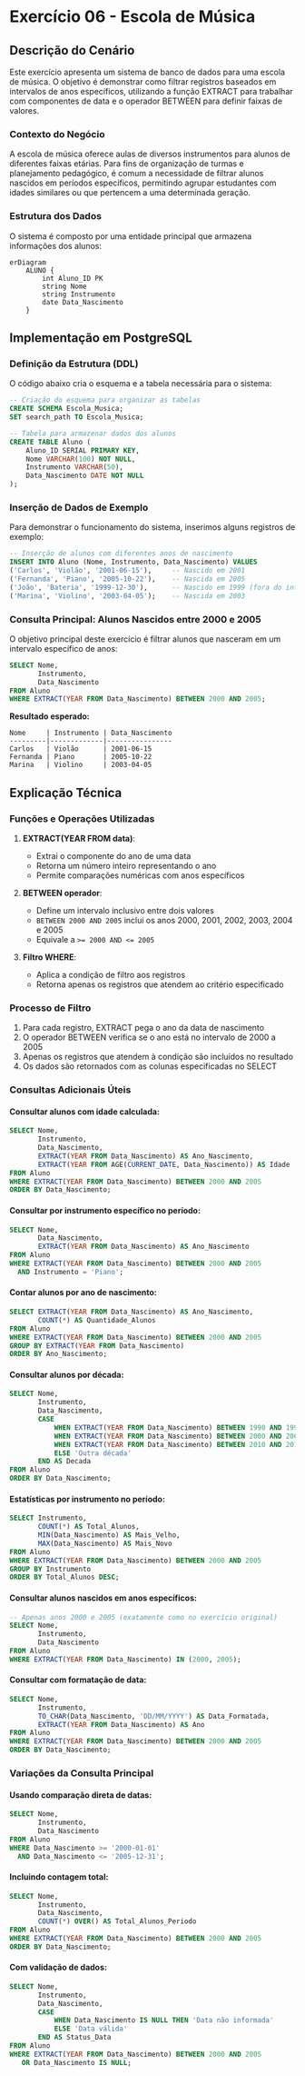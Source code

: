 # Exercício 06 - Escola de Música

## Descrição do Cenário

Este exercício apresenta um sistema de banco de dados para uma escola de música. O objetivo é demonstrar como filtrar registros baseados em intervalos de anos específicos, utilizando a função EXTRACT para trabalhar com componentes de data e o operador BETWEEN para definir faixas de valores.

### Contexto do Negócio

A escola de música oferece aulas de diversos instrumentos para alunos de diferentes faixas etárias. Para fins de organização de turmas e planejamento pedagógico, é comum a necessidade de filtrar alunos nascidos em períodos específicos, permitindo agrupar estudantes com idades similares ou que pertencem a uma determinada geração.

### Estrutura dos Dados

O sistema é composto por uma entidade principal que armazena informações dos alunos:

```mermaid
erDiagram
    ALUNO {
        int Aluno_ID PK
        string Nome
        string Instrumento
        date Data_Nascimento
    }
```

## Implementação em PostgreSQL

### Definição da Estrutura (DDL)

O código abaixo cria o esquema e a tabela necessária para o sistema:

```sql
-- Criação do esquema para organizar as tabelas
CREATE SCHEMA Escola_Musica;
SET search_path TO Escola_Musica;

-- Tabela para armazenar dados dos alunos
CREATE TABLE Aluno (
    Aluno_ID SERIAL PRIMARY KEY,
    Nome VARCHAR(100) NOT NULL,
    Instrumento VARCHAR(50),
    Data_Nascimento DATE NOT NULL
);
```

### Inserção de Dados de Exemplo

Para demonstrar o funcionamento do sistema, inserimos alguns registros de exemplo:

```sql
-- Inserção de alunos com diferentes anos de nascimento
INSERT INTO Aluno (Nome, Instrumento, Data_Nascimento) VALUES
('Carlos', 'Violão', '2001-06-15'),     -- Nascido em 2001
('Fernanda', 'Piano', '2005-10-22'),    -- Nascida em 2005
('João', 'Bateria', '1999-12-30'),      -- Nascido em 1999 (fora do intervalo)
('Marina', 'Violino', '2003-04-05');    -- Nascida em 2003
```

### Consulta Principal: Alunos Nascidos entre 2000 e 2005

O objetivo principal deste exercício é filtrar alunos que nasceram em um intervalo específico de anos:

```sql
SELECT Nome, 
       Instrumento, 
       Data_Nascimento
FROM Aluno
WHERE EXTRACT(YEAR FROM Data_Nascimento) BETWEEN 2000 AND 2005;
```

**Resultado esperado:**
```
Nome     | Instrumento | Data_Nascimento
---------|-------------|----------------
Carlos   | Violão      | 2001-06-15
Fernanda | Piano       | 2005-10-22
Marina   | Violino     | 2003-04-05
```

## Explicação Técnica

### Funções e Operações Utilizadas

1. **EXTRACT(YEAR FROM data)**:
   - Extrai o componente do ano de uma data
   - Retorna um número inteiro representando o ano
   - Permite comparações numéricas com anos específicos

2. **BETWEEN operador**:
   - Define um intervalo inclusivo entre dois valores
   - `BETWEEN 2000 AND 2005` inclui os anos 2000, 2001, 2002, 2003, 2004 e 2005
   - Equivale a `>= 2000 AND <= 2005`

3. **Filtro WHERE**:
   - Aplica a condição de filtro aos registros
   - Retorna apenas os registros que atendem ao critério especificado

### Processo de Filtro

1. Para cada registro, EXTRACT pega o ano da data de nascimento
2. O operador BETWEEN verifica se o ano está no intervalo de 2000 a 2005
3. Apenas os registros que atendem à condição são incluídos no resultado
4. Os dados são retornados com as colunas especificadas no SELECT

### Consultas Adicionais Úteis

#### Consultar alunos com idade calculada:

```sql
SELECT Nome,
       Instrumento,
       Data_Nascimento,
       EXTRACT(YEAR FROM Data_Nascimento) AS Ano_Nascimento,
       EXTRACT(YEAR FROM AGE(CURRENT_DATE, Data_Nascimento)) AS Idade
FROM Aluno
WHERE EXTRACT(YEAR FROM Data_Nascimento) BETWEEN 2000 AND 2005
ORDER BY Data_Nascimento;
```

#### Consultar por instrumento específico no período:

```sql
SELECT Nome,
       Data_Nascimento,
       EXTRACT(YEAR FROM Data_Nascimento) AS Ano_Nascimento
FROM Aluno
WHERE EXTRACT(YEAR FROM Data_Nascimento) BETWEEN 2000 AND 2005
  AND Instrumento = 'Piano';
```

#### Contar alunos por ano de nascimento:

```sql
SELECT EXTRACT(YEAR FROM Data_Nascimento) AS Ano_Nascimento,
       COUNT(*) AS Quantidade_Alunos
FROM Aluno
WHERE EXTRACT(YEAR FROM Data_Nascimento) BETWEEN 2000 AND 2005
GROUP BY EXTRACT(YEAR FROM Data_Nascimento)
ORDER BY Ano_Nascimento;
```

#### Consultar alunos por década:

```sql
SELECT Nome,
       Instrumento,
       Data_Nascimento,
       CASE 
           WHEN EXTRACT(YEAR FROM Data_Nascimento) BETWEEN 1990 AND 1999 THEN 'Anos 90'
           WHEN EXTRACT(YEAR FROM Data_Nascimento) BETWEEN 2000 AND 2009 THEN 'Anos 2000'
           WHEN EXTRACT(YEAR FROM Data_Nascimento) BETWEEN 2010 AND 2019 THEN 'Anos 2010'
           ELSE 'Outra década'
       END AS Decada
FROM Aluno
ORDER BY Data_Nascimento;
```

#### Estatísticas por instrumento no período:

```sql
SELECT Instrumento,
       COUNT(*) AS Total_Alunos,
       MIN(Data_Nascimento) AS Mais_Velho,
       MAX(Data_Nascimento) AS Mais_Novo
FROM Aluno
WHERE EXTRACT(YEAR FROM Data_Nascimento) BETWEEN 2000 AND 2005
GROUP BY Instrumento
ORDER BY Total_Alunos DESC;
```

#### Consultar alunos nascidos em anos específicos:

```sql
-- Apenas anos 2000 e 2005 (exatamente como no exercício original)
SELECT Nome,
       Instrumento,
       Data_Nascimento
FROM Aluno
WHERE EXTRACT(YEAR FROM Data_Nascimento) IN (2000, 2005);
```

#### Consultar com formatação de data:

```sql
SELECT Nome,
       Instrumento,
       TO_CHAR(Data_Nascimento, 'DD/MM/YYYY') AS Data_Formatada,
       EXTRACT(YEAR FROM Data_Nascimento) AS Ano
FROM Aluno
WHERE EXTRACT(YEAR FROM Data_Nascimento) BETWEEN 2000 AND 2005
ORDER BY Data_Nascimento;
```

### Variações da Consulta Principal

#### Usando comparação direta de datas:

```sql
SELECT Nome,
       Instrumento,
       Data_Nascimento
FROM Aluno
WHERE Data_Nascimento >= '2000-01-01' 
  AND Data_Nascimento <= '2005-12-31';
```

#### Incluindo contagem total:

```sql
SELECT Nome,
       Instrumento,
       Data_Nascimento,
       COUNT(*) OVER() AS Total_Alunos_Periodo
FROM Aluno
WHERE EXTRACT(YEAR FROM Data_Nascimento) BETWEEN 2000 AND 2005
ORDER BY Data_Nascimento;
```

#### Com validação de dados:

```sql
SELECT Nome,
       Instrumento,
       Data_Nascimento,
       CASE 
           WHEN Data_Nascimento IS NULL THEN 'Data não informada'
           ELSE 'Data válida'
       END AS Status_Data
FROM Aluno
WHERE EXTRACT(YEAR FROM Data_Nascimento) BETWEEN 2000 AND 2005
   OR Data_Nascimento IS NULL;
```